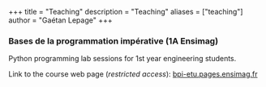 +++
title = "Teaching"
description = "Teaching"
aliases = ["teaching"]
author = "Gaétan Lepage"
+++


### **Bases de la programmation impérative** (1A Ensimag)

Python programming lab sessions for 1st year engineering students.

Link to the course web page (*restricted access*): [bpi-etu.pages.ensimag.fr](https://bpi-etu.pages.ensimag.fr)
